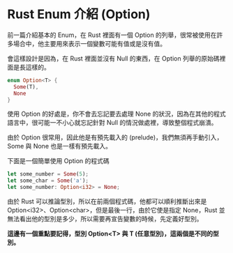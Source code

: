 # Rust Enum 介紹 (Option)

前一篇介紹基本的 Enum，在 Rust 裡面有一個 Option 的列舉，很常被使用在許多場合中，他主要用來表示一個變數可能有值或是沒有值。

會這樣設計是因為，在 Rust 裡面並沒有 Null 的東西，在 Option 列舉的原始碼裡面是長這樣的。

```rs
enum Option<T> {
  Some(T),
  None
}
```

使用 Option 的好處是，你不會去忘記要去處理 None 的狀況，因為在其他的程式語言中，很可能一不小心就忘記針對 Null 的情況做處裡，導致整個程式崩潰。

由於 Option 很常用，因此他是有預先載入的 (prelude)，我們無須再手動引入，Some 與 None 也是一樣有預先載入。

下面是一個簡單使用 Option 的程式碼

```rs
let some_number = Some(5);
let some_char = Some('a');
let some_number: Option<i32> = None;
```

由於 Rust 可以推論型別，所以在前兩個程式碼，他都可以順利推斷出來是 Option\<i32\>、Option\<char\>，但是最後一行，由於它使是指定 None，Rust 並無法看出他的型別是多少，所以需要再宣告變數的時候，先定義好型別。

**這邊有一個重點要記得，型別 Option\<T\> 與 T (任意型別)，這兩個是不同的型別。**


